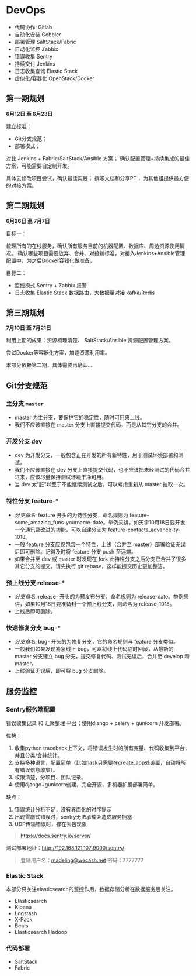 # DevOps

- 代码协作: Gitlab
- 自动化安装 Cobbler
- 部署管理 SaltStack/Fabric
- 自动化监控 Zabbix
- 错误收集 Sentry
- 持续交付 Jenkins
- 日志收集查询 Elastic Stack
- 虚似化/容器化 OpenStack/Docker

## 第一期规划

**6月12日 至 6月23日**

建立标准：

- Git分支规范；
- 部署模式；

对比 Jenkins + Fabric/SaltStack/Ansible 方案；
确认配置管理+持续集成的最佳方案，可能需要自定制开发。

具体去修改项目尝试，确认最佳实践；
撰写文档和分享PT；
为其他组提供最方便的对接方案。

## 第二期规划

**6月26日 至 7月7日**

目标一：

梳理所有的在线服务，确认所有服务目前的机器配置、数据库、周边资源使用情况。
确认哪些项目需要放弃、合并、对接新标准，对接入Jenkins+Ansible管理配置中，为之后Docker容器化做准备。

目标二：

- 监控模式 Sentry + Zabbix 报警
- 日志收集 Elastic Stack 数据路由，大数据量对接 kafka/Redis

## 第三期规划
**7月10日 至 7月21日**

利用上期的成果：资源梳理清楚、 SaltStack/Ansible 资源配置管理方案。

尝试Docker等容器化方案，加速资源利用率。

本部分依赖第二期，具体需要再确认…

## Git分支规范
### 主分支 `master`

- master 为主分支，要保护它的稳定性，随时可用来上线。
- 我们不应该直接在 master 分支上直接提交代码，而是从其它分支的合并。

### 开发分支 dev

- dev 为开发分支，一般包含正在开发的所有新特性，用于测试环境部署和测试。
- 我们不应该直接在 dev 分支上直接提交代码，也不应该把未经测试的代码合并进来，应该尽量保持测试环境干净可用。
- 当 dev 太“脏”以至于不能继续测试之后，可以考虑重新从 master 拉取一次。

### 特性分支 feature-*

- _分支命名_: feature 开头的为特性分支，命名规则为 feature-some_amazing_funs-yourname-date。举例来讲，如天宇10月18日要开发一个通讯录改进的功能，可以自建分支为 feature-contacts_advance-ty-1018。
- 一般 feature 分支应仅包含一个特性，上线（合并至 master）部署验证无误后即可删除。记得及时将 feature 分支 push 至远端。
- 如果合并至 dev 或 master 时发现在 fork 此特性分支之后分支已合并了很多其它分支的提交，请先执行 git rebase，这样能提交历史更加整洁。

### 预上线分支 release-*
- _分支命名_: release- 开头的为预发布分支，命名规则为 release-date。举例来讲，如果10月18日要准备封一个预上线分支，则命名为 release-1018。
- 上线后即可删除。

### 快速修复分支 bug-*
- _分支命名_: bug- 开头的为修复分支，它的命名规则与 feature 分支类似。
- 一般我们如果发现紧急线上 bug，可以将线上代码临时回滚，从最新的 master 分支建立 bug 分支，提交修复代码、测试无误后，合并至 develop 和 master。
- 上线验证无误后，即可将 bug 分支删除。


## 服务监控

### Sentry服务端配置
错误收集记录 和 汇聚整理 平台；使用django + celery + gunicorn 开发部署。

优势：

1. 收集python traceback上下文，将错误发生时的所有变量、代码收集到平台，并且分类/合并统计。
2. 支持多种语言，配置简单（比如flask只需要在create_app处设置，自动将所有错误信息收集）。
3. 权限清楚，分项目、团队记录。
4. 使用django+gunicorn创建，完全开源，多机器扩展部署简单。

缺点：

1. 错误统计分析不足，没有界面化的时序提示
2. 出现雪崩式错误时，sentry无法承载会造成服务拥塞
3. UDP传输错误时，存在丢包现象

> https://docs.sentry.io/server/

测试部署地址：http://192.168.121.107:9000/sentry/

> 登陆用户名：madeling@wecash.net 密码：7777777

### Elastic Stack
本部分只关注elasticsearch的监控作用，数据存储分析在数据服务层关注。

- Elasticsearch
- Kibana
- Logstash
- X-Pack
- Beats
- Elasticsearch Hadoop


### 代码部署

- SaltStack
- Fabric
